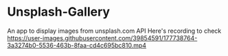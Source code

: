 # Unsplash-Gallery
An app to display images from unsplash.com API
Here's recording to check https://user-images.githubusercontent.com/39854591/177738764-3a3274b0-5536-463b-8faa-cd4c695bc810.mp4
